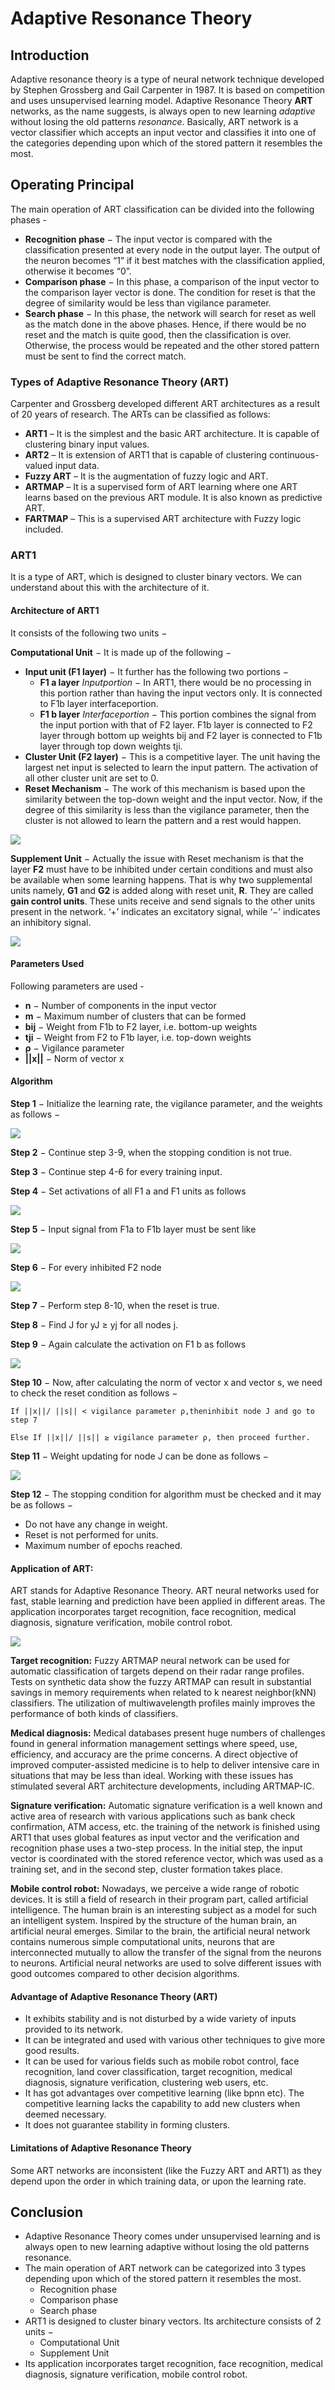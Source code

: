 # Adaptive Resonance Theory

## Introduction
Adaptive resonance theory is a type of neural network technique developed by Stephen Grossberg and Gail Carpenter in 1987. It is based on competition and uses unsupervised learning model. Adaptive Resonance Theory **ART** networks, as the name suggests, is always open to new learning *adaptive* without losing the old patterns *resonance*. Basically, ART network is a vector classifier which accepts an input vector and classifies it into one of the categories depending upon which of the stored pattern it resembles the most.

## Operating Principal
The main operation of ART classification can be divided into the following phases -
* **Recognition phase** − The input vector is compared with the classification presented at every node in the output layer. The output of the neuron becomes “1” if it best matches with the classification applied, otherwise it becomes “0”.
* **Comparison phase** − In this phase, a comparison of the input vector to the comparison layer vector is done. The condition for reset is that the degree of similarity would be less than vigilance parameter.
* **Search phase** − In this phase, the network will search for reset as well as the match done in the above phases. Hence, if there would be no reset and the match is quite good, then the classification is over. Otherwise, the process would be repeated and the other stored pattern must be sent to find the correct match.

### Types of Adaptive Resonance Theory (ART)
Carpenter and Grossberg developed different ART architectures as a result of 20 years of research. The ARTs can be classified as follows:

* **ART1** – It is the simplest and the basic ART architecture. It is capable of clustering binary input values.
* **ART2** – It is extension of ART1 that is capable of clustering continuous-valued input data.
* **Fuzzy ART** – It is the augmentation of fuzzy logic and ART.
* **ARTMAP** – It is a supervised form of ART learning where one ART learns based on the previous ART module. It is also known as predictive ART.
* **FARTMAP** – This is a supervised ART architecture with Fuzzy logic included.

### ART1
It is a type of ART, which is designed to cluster binary vectors. We can understand about this with the architecture of it.

#### Architecture of ART1
It consists of the following two units −

**Computational Unit** − It is made up of the following −
* **Input unit (F1 layer)** − It further has the following two portions −
    * **F1 a layer** *Inputportion* − In ART1, there would be no processing in this portion rather than having the input vectors only. It is connected to F1b layer interfaceportion.
    * **F1 b layer** *Interfaceportion* − This portion combines the signal from the input portion with that of F2 layer. F1b layer is connected to F2 layer through bottom up weights bij and F2 layer is connected to F1b layer through top down weights tji.
* **Cluster Unit (F2 layer)** − This is a competitive layer. The unit having the largest net input is selected to learn the input pattern. The activation of all other cluster unit are set to 0.
* **Reset Mechanism** − The work of this mechanism is based upon the similarity between the top-down weight and the input vector. Now, if the degree of this similarity is less than the vigilance parameter, then the cluster is not allowed to learn the pattern and a rest would happen.

<img src="https://github.com/Apoorv-17/winter-of-contributing/blob/Datascience_With_Python/Datascience_With_Python/Machine%20Learning/Algorithms/Adaptive%20Resonance%20Theory/Images/Computational%20Unit.png">

**Supplement Unit** − Actually the issue with Reset mechanism is that the layer **F2** must have to be inhibited under certain conditions and must also be available when some learning happens. That is why two supplemental units namely, **G1** and **G2** is added along with reset unit, **R**. They are called **gain control units**. These units receive and send signals to the other units present in the network. ‘+’ indicates an excitatory signal, while ‘−’ indicates an inhibitory signal.

<img src="https://github.com/Apoorv-17/winter-of-contributing/blob/Datascience_With_Python/Datascience_With_Python/Machine%20Learning/Algorithms/Adaptive%20Resonance%20Theory/Images/Supplement%20Unit.png">

#### Parameters Used
Following parameters are used -
* **n** − Number of components in the input vector
* **m** − Maximum number of clusters that can be formed
* **bij** − Weight from F1b to F2 layer, i.e. bottom-up weights
* **tji** − Weight from F2 to F1b layer, i.e. top-down weights
* **ρ** − Vigilance parameter
* **||x||** − Norm of vector x

#### Algorithm
**Step 1** − Initialize the learning rate, the vigilance parameter, and the weights as follows −

<img src="https://github.com/Apoorv-17/winter-of-contributing/blob/Datascience_With_Python/Datascience_With_Python/Machine%20Learning/Algorithms/Adaptive%20Resonance%20Theory/Images/Algo1.png">

**Step 2** − Continue step 3-9, when the stopping condition is not true.

**Step 3** − Continue step 4-6 for every training input.

**Step 4** − Set activations of all F1 a and F1 units as follows

<img src="https://github.com/Apoorv-17/winter-of-contributing/blob/Datascience_With_Python/Datascience_With_Python/Machine%20Learning/Algorithms/Adaptive%20Resonance%20Theory/Images/Algo2.png">

**Step 5** − Input signal from F1a to F1b layer must be sent like

<img src="https://github.com/Apoorv-17/winter-of-contributing/blob/Datascience_With_Python/Datascience_With_Python/Machine%20Learning/Algorithms/Adaptive%20Resonance%20Theory/Images/Algo3.png">

**Step 6** − For every inhibited F2 node

<img src="https://github.com/Apoorv-17/winter-of-contributing/blob/Datascience_With_Python/Datascience_With_Python/Machine%20Learning/Algorithms/Adaptive%20Resonance%20Theory/Images/Algo4.png">

**Step 7** − Perform step 8-10, when the reset is true.

**Step 8** − Find J for yJ ≥ yj for all nodes j.

**Step 9** − Again calculate the activation on F1 b as follows

<img src="https://github.com/Apoorv-17/winter-of-contributing/blob/Datascience_With_Python/Datascience_With_Python/Machine%20Learning/Algorithms/Adaptive%20Resonance%20Theory/Images/Algo5.png">

**Step 10** − Now, after calculating the norm of vector x and vector s, we need to check the reset condition as follows −

    If ||x||/ ||s|| < vigilance parameter ρ,⁡then⁡inhibit ⁡node J and go to step 7

    Else If ||x||/ ||s|| ≥ vigilance parameter ρ, then proceed further.

**Step 11** − Weight updating for node J can be done as follows −

<img src="https://github.com/Apoorv-17/winter-of-contributing/blob/Datascience_With_Python/Datascience_With_Python/Machine%20Learning/Algorithms/Adaptive%20Resonance%20Theory/Images/Algo6.png">

**Step 12** − The stopping condition for algorithm must be checked and it may be as follows −
* Do not have any change in weight.
* Reset is not performed for units.
* Maximum number of epochs reached.

#### Application of ART:

ART stands for Adaptive Resonance Theory. ART neural networks used for fast, stable learning and prediction have been applied in different areas. The application incorporates target recognition, face recognition, medical diagnosis, signature verification, mobile control robot.

<img src="https://github.com/Apoorv-17/winter-of-contributing/blob/Datascience_With_Python/Datascience_With_Python/Machine%20Learning/Algorithms/Adaptive%20Resonance%20Theory/Images/Applications.png">

**Target recognition:**
Fuzzy ARTMAP neural network can be used for automatic classification of targets depend on their radar range profiles. Tests on synthetic data show the fuzzy ARTMAP can result in substantial savings in memory requirements when related to k nearest neighbor(kNN) classifiers. The utilization of multiwavelength profiles mainly improves the performance of both kinds of classifiers.

**Medical diagnosis:**
Medical databases present huge numbers of challenges found in general information management settings where speed, use, efficiency, and accuracy are the prime concerns. A direct objective of improved computer-assisted medicine is to help to deliver intensive care in situations that may be less than ideal. Working with these issues has stimulated several ART architecture developments, including ARTMAP-IC.

**Signature verification:**
Automatic signature verification is a well known and active area of research with various applications such as bank check confirmation, ATM access, etc. the training of the network is finished using ART1 that uses global features as input vector and the verification and recognition phase uses a two-step process. In the initial step, the input vector is coordinated with the stored reference vector, which was used as a training set, and in the second step, cluster formation takes place.

**Mobile control robot:**
Nowadays, we perceive a wide range of robotic devices. It is still a field of research in their program part, called artificial intelligence. The human brain is an interesting subject as a model for such an intelligent system. Inspired by the structure of the human brain, an artificial neural emerges. Similar to the brain, the artificial neural network contains numerous simple computational units, neurons that are interconnected mutually to allow the transfer of the signal from the neurons to neurons. Artificial neural networks are used to solve different issues with good outcomes compared to other decision algorithms.

####  Advantage of Adaptive Resonance Theory (ART)

-   It exhibits stability and is not disturbed by a wide variety of inputs provided to its network.
-   It can be integrated and used with various other techniques to give more good results.
-   It can be used for various fields such as mobile robot control, face recognition, land cover classification, target recognition, medical diagnosis, signature verification, clustering web users, etc.
-   It has got advantages over competitive learning (like bpnn etc). The competitive learning lacks the capability to add new clusters when deemed necessary.
-   It does not guarantee stability in forming clusters.

#### Limitations of Adaptive Resonance Theory
Some ART networks are inconsistent (like the Fuzzy ART and ART1) as they depend upon the order in which training data, or upon the learning rate.

## Conclusion
* Adaptive Resonance Theory comes under unsupervised learning and is always open to new learning adaptive without losing the old patterns resonance.
* The main operation of ART network can be categorized into 3 types depending upon which of the stored pattern it resembles the most.
   * Recognition phase
   * Comparison phase
   * Search phase
* ART1 is designed to cluster binary vectors. Its architecture consists of 2 units −
   * Computational Unit
   * Supplement Unit
* Its application incorporates target recognition, face recognition, medical diagnosis, signature verification, mobile control robot.


